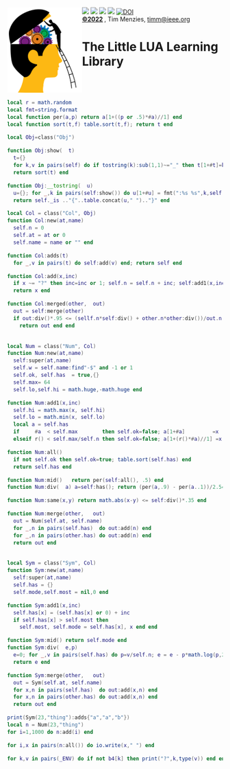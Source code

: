 <a name=top>&nbsp;<br>
<img align=left width=175 src="/docs/head.png"> <img 
src="https://img.shields.io/badge/purpose-se,ai-informational?style=flat&logo=hyper&logoColor=white&color=red"> <img 
src="https://img.shields.io/badge/language-lua-informational?style=flat&logo=lua&logoColor=white&color=yellow"> <img 
src="https://img.shields.io/badge/platform-osx,linux-informational?style=flat&logo=linux&logoColor=white&color=orange"> <a
href="https://github.com/timm/l5/actions/workflows/tests.yml"><img src="https://github.com/timm/l5/actions/workflows/tests.yml/badge.svg"></a> <a 
href="https://zenodo.org/badge/latestdoi/206205826"> <img src="https://zenodo.org/badge/206205826.svg" alt="DOI"></a><br>
<b> <a href="https://github.com/timm/l5/blob/master/LICENSE.md">&copy;2022</a> </b>, Tim Menzies, <timm@ieee.org>
<h1>The Little LUA Learning Library</h1><br clear=all>



```lua
local r = math.random
local fmt=string.format
local function per(a,p) return a[1+((p or .5)*#a)//1] end
local function sort(t,f) table.sort(t,f); return t end
```



```lua
local Obj=class("Obj")
```



```lua
function Obj:show(  t)
  t={}
  for k,v in pairs(self) do if tostring(k):sub(1,1)~="_" then t[1+#t]=k end end
  return sort(t) end
```



```lua
function Obj:__tostring(  u)
  u={}; for _,k in pairs(self:show()) do u[1+#u] = fmt(":%s %s",k,self[k]) end
  return self._is .."{"..table.concat(u," ").."}" end
```



```lua
local Col = class("Col", Obj)
function Col:new(at,name)
  self.n = 0 
  self.at = at or 0
  self.name = name or "" end
```



```lua
function Col:adds(t)
  for _,v in pairs(t) do self:add(v) end; return self end
```



```lua
function Col:add(x,inc)
  if x ~= "?" then inc=inc or 1; self.n = self.n + inc; self:add1(x,inc) end 
  return x end
```



```lua
function Col:merged(other,  out)
  out = self:merge(other)
  if out:div()*.95 <= (sellf.n*self:div() + other.n*other:div())/out.n then
    return out end end
```



```lua

local Num = class("Num", Col) 
function Num:new(at,name)
  self:super(at,name)
  self.w = self.name:find"-$" and -1 or 1
  self.ok, self.has  = true,{}
  self.max= 64
  self.lo,self.hi = math.huge,-math.huge end
```



```lua
function Num:add1(x,inc)
  self.hi = math.max(x, self.hi)
  self.lo = math.min(x, self.lo)
  local a = self.has
  if     #a  < self.max        then self.ok=false; a[1+#a]         =x 
  elseif r() < self.max/self.n then self.ok=false; a[1+(r()*#a)//1] =x end end
```



```lua
function Num:all()
  if not self.ok then self.ok=true; table.sort(self.has) end
  return self.has end
```



```lua
function Num:mid()   return per(self:all(), .5) end
function Num:div(  a) a=self:has(); return (per(a,.9) - per(a..1))/2.54 end
```



```lua
function Num:same(x,y) return math.abs(x-y) <= self:div()*.35 end
```



```lua
function Num:merge(other,   out)
  out = Num(self.at, self.name)
  for _,n in pairs(self.has)  do out:add(n) end
  for _,n in pairs(other.has) do out:add(n) end
  return out end
```



```lua

local Sym = class("Sym", Col) 
function Sym:new(at,name)
  self:super(at,name)
  self.has = {}
  self.mode,self.most = nil,0 end
```



```lua
function Sym:add1(x,inc)
  self.has[x] = (self.has[x] or 0) + inc
  if self.has[x] > self.most then
    self.most, self.mode = self.has[x], x end end
```



```lua
function Sym:mid() return self.mode end
function Sym:div(  e,p) 
  e=0; for _,v in pairs(self.has) do p=v/self.n; e = e - p*math.log(p,2) end
  return e end
```



```lua
function Sym:merge(other,   out)
  out = Sym(self.at, self.name)
  for x,n in pairs(self.has)  do out:add(x,n) end
  for x,n in pairs(other.has) do out:add(x,n) end
  return out end
```



```lua
print(Sym(23,"thing"):adds{"a","a","b"})
local n = Num(23,"thing")
for i=1,1000 do n:add(i) end
```



```lua
for i,x in pairs(n:all()) do io.write(x," ") end
```



```lua
for k,v in pairs(_ENV) do if not b4[k] then print("?",k,type(v)) end end
